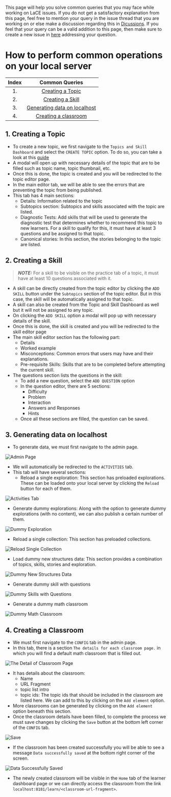 This page will help you solve common queries that you may face while working on LaCE issues. If you do not get a satisfactory explanation from this page, feel free to mention your query in the issue thread that you are working on or else make a discussion regarding this in [Dicussions](https://github.com/oppia/oppia/discussions). If you feel that your query can be a valid addition to this page, then make sure to create a new issue in [here](https://github.com/oppia/oppia-web-developer-docs/issues) addressing your question.

# How to perform common operations on your local server

| Index | Common Queries   |
| :---: |     :---:        |
| 1.    | [Creating a Topic](#1-creating-a-topic) |
| 2.    | [Creating a Skill](#2-creating-a-skill)|
| 3.    | [Generating data on localhost](#3-generating-data-on-localhost)|
| 4.    | [Creating a classroom](#4-creating-a-classroom)|

## 1. Creating a Topic
- To create a new topic, we first navigate to the `Topics and Skill Dashboard` and select the `CREATE TOPIC` option. To do so, you can take a look at this [guide](Editor-pages.md#steps-to-create-a-topicskill)
- A modal will open up with necessary details of the topic that are to be filled such as topic name, topic thumbnail, etc.
- Once this is done, the topic is created and you will be redirected to the topic editor page.
- In the main editor tab, we will be able to see the errors that are preventing the topic from being published.
- This tab has 4 main sections:
  - Details: Information related to the topic
  - Subtopics section: Subtopics and skills associated with the topic are listed.
  - Diagnostic Tests: Add skills that will be used to generate the diagnostic test that determines whether to recommend this topic to new learners. For a skill to qualify for this, it must have at least 3 questions and be assigned to that topic.
  - Canonical stories: In this section, the stories belonging to the topic are listed.

## 2. Creating a Skill
  > **_NOTE:_** For a skill to be visible on the practice tab of a topic, it must have at least 10 questions associated with it.
- A skill can be directly created from the topic editor by clicking the `ADD SKILL` button under the `Subtopics` section of the topic editor. But in this case, the skill will be automatically assigned to that topic.
- A skill can also be created from the Topic and Skill Dashboard as well but it will not be assigned to any topic.
- On clicking the `ADD SKILL` option a modal will pop up with necessary details of the skill.
- Once this is done, the skill is created and you will be redirected to the skill editor page
- The main skill editor section has the following part:
  - Details
  - Worked example
  - Misconceptions: Common errors that users may have and their explanations.
  - Pre-requisite Skills: Skills that are to be completed before attempting the current skill.
- The questions section lists the questions in the skill:
  - To add a new question, select the `ADD QUESTION` option
  - In the question editor, there are 5 sections:
    - Difficulty
    - Problem
    - Interaction
    - Answers and Responses
    - Hints
  - Once all these sections are filled, the question can be saved.

## 3. Generating data on localhost
- To generate data, we must first navigate to the admin page.

![Admin Page](https://github.com/prafulbbandre/oppia-web-developer-docs/assets/109658545/bbfb7acd-356f-41a1-8f4e-f7747a9de805)

-  We will automatically be redirected to the `ACTIVITIES` tab.
- This tab will have several sections:
  - Reload a single exploration: This section has preloaded explorations. These can be loaded onto your local server by clicking the `Reload` button for each of them.

![Activities Tab](https://github.com/prafulbbandre/oppia-web-developer-docs/assets/109658545/39a77f42-c38b-4f5b-9bd9-29366ab8bcb8)

  - Generate dummy explorations: Along with the option to generate dummy explorations (with no content), we can also publish a certain number of them.

![Dummy Exploration](https://github.com/prafulbbandre/oppia-web-developer-docs/assets/109658545/ea31d6dc-f27a-4b5c-94c9-5f5dbb858ea2)

  - Reload a single collection: This section has preloaded collections.

![Reload Single Collection](https://github.com/prafulbbandre/oppia-web-developer-docs/assets/109658545/fe7352c1-89a4-4752-adf7-c264b510befd)

  - Load dummy new structures data: This section provides a combination of topics, skills, stories and exploration.

![Dummy New Structures Data](https://github.com/prafulbbandre/oppia-web-developer-docs/assets/109658545/81ed5aac-c424-4fb9-8adf-c0a24fe220c1)

  - Generate dummy skill with questions

![Dummy Skills with Questions](https://github.com/prafulbbandre/oppia-web-developer-docs/assets/109658545/9936be95-d2a8-4ecd-8da2-90f43f7fa5fa)

  - Generate a dummy math classroom

![Dummy Math Classroom](https://github.com/prafulbbandre/oppia-web-developer-docs/assets/109658545/a369e3b1-bc51-4f80-9770-3f7d0daa0706)

## 4. Creating a Classroom

- We must first navigate to the `CONFIG` tab in the admin page.
- In this tab, there is a section `The details for each classroom page.` in which you will find a default math classroom that is filled out.

![The Detail of Classroom Page](https://github.com/prafulbbandre/oppia-web-developer-docs/assets/109658545/ca9a5586-202e-451c-a8a5-c8e22b97bfec)

- It has details about the classroom:
  - Name
  - URL Fragment
  - topic list intro
  - topic ids: The topic ids that should be included in the classroom are listed here. We can add to this by clicking on the `Add element` option.
- More classrooms can be generated by clicking on the `Add element` option beneath this section.
- Once the classroom details have been filled, to complete the process we must save changes by clicking the `Save` button at the bottom left corner of the `CONFIG` tab.

![Save](https://github.com/prafulbbandre/oppia-web-developer-docs/assets/109658545/70be95fc-e616-4a1a-aa6c-47a7fab35139)

- If the classroom has been created successfully you will be able to see a message `Data successfully saved` at the bottom right corner of the screen.

![Data Successfully Saved](https://github.com/prafulbbandre/oppia-web-developer-docs/assets/109658545/1747eefe-4e6e-4c99-8ff8-9e77714b86d1)

- The newly created classroom will be visible in the `Home` tab of the learner dashboard page or we can directly access the classroom from the link `localhost:8181/learn/<classroom-url-fragment>`.
